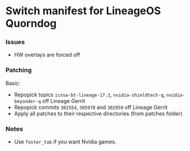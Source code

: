 # Switch manifest for LineageOS Quorndog

### Issues
* HW overlays are forced off

### Patching
Basic:
* Repopick topics `icosa-bt-lineage-17.1`, `nvidia-shieldtech-q`, `nvidia-beyonder-q` off Lineage Gerrit
* Repopick commits `302554`, `305978` and `302959` off Lineage Gerrit
* Apply all patches to their respective directories (from patches folder)

### Notes
* Use `foster_tab` if you want Nvidia games.

